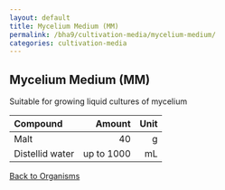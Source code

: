 ```yaml
---
layout: default
title: Mycelium Medium (MM)
permalink: /bha9/cultivation-media/mycelium-medium/
categories: cultivation-media
---
```


## Mycelium Medium (MM)

Suitable for growing liquid cultures of mycelium

|Compound| Amount | Unit |
|:-------|-------:|-----:|
|Malt|40|g|
|Distellid water|up to 1000|mL|

[Back to Organisms](/bha9/organisms/)
